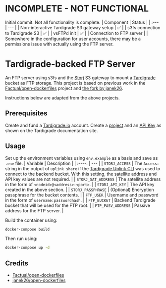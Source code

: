 # INCOMPLETE - NOT FUNCTIONAL
Initial commit. Not all functionality is complete.
| Component | Status |
| :--- | --- |
| Non-interactive Tardigrade S3 gateway setup | :white_check_mark: |
| s3fs connection to Tardigrade S3 | :white_check_mark: |
| vsFTPd init | :white_check_mark: |
| Connection to FTP server | |
Somewhere in the configuration for user accounts, there may be a permissions issue with actually using the FTP server. 
# Tardigrade-backed FTP Server
An FTP server using s3fs and the [Storj](https//storj.io/) S3 gateway to mount a [Tardigrade](https://tardigrade.io/) bucket as FTP storage. This project is based on previous work in the [Factual/open-dockerfiles](https://github.com/Factual/open-dockerfiles/blob/master/s3-backed-ftp/README.md) project and [the fork by janek26](https://github.com/janek26/open-dockerfiles/tree/master/s3-backed-ftp). 

Instructions below are adapted from the above projects.

## Prerequisites
Create and fund a [Tardigrade.io](https://tardigrade.io/) account. Create a [project](https://documentation.tardigrade.io/getting-started/uploading-your-first-object/create-a-project) and an [API Key](https://documentation.tardigrade.io/getting-started/uploading-your-first-object/create-an-api-key) as shown on the Tardigrade documentation site.

## Usage
Set up the environment variables using `env.example` as a basis and save as `.env` file.
| Variable | Description |
| :----: | --- |
| `STORJ_ACCESS` |  The `Access:` string in the output of `uplink share` if the [Tardigrade Uplink CLI](https://documentation.tardigrade.io/getting-started/uploading-your-first-object/set-up-uplink-cli) was used to connect to the backend bucket. With this setting, the satellite address and API key values are not required. |
| `STORJ_SAT_ADDRESS` | The satellite address in the form of `<nodeid>@<address>:<port>`. |
| `STORJ_API_KEY` | The API key created in the above section. |
| `STORJ_PASSPHRASE` | (Optional) Encryption passphrase for the bucket contents. |
| `FTP_USER` | Username and password in the form of `username:passwordhash`. |
| `FTP_BUCKET` | Backend Tardigrade bucket that will be used for the FTP root. |
| `FTP_PASV_ADDRESS` | Passive address for the FTP server. |

Build the container using:
```bash
docker-compose build
```
Then run using:
```bash
docker-compose up -d
```
## Credits
* [Factual/open-dockerfiles](https://github.com/Factual/open-dockerfiles/blob/master/s3-backed-ftp/README.md) 
* [janek26/open-dockerfiles](https://github.com/janek26/open-dockerfiles/tree/master/s3-backed-ftp)